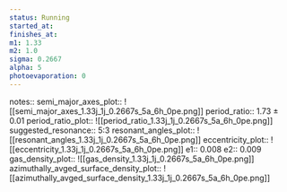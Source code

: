 ```yaml
---
status: Running
started_at:
finishes_at:
m1: 1.33
m2: 1.0
sigma: 0.2667
alpha: 5
photoevaporation: 0
---
```


notes::
semi_major_axes_plot:: ![[semi_major_axes_1.33j_1j_0.2667s_5a_6h_0pe.png]]
period_ratio:: 1.73 ± 0.01
period_ratio_plot:: ![[period_ratio_1.33j_1j_0.2667s_5a_6h_0pe.png]]
suggested_resonance:: 5:3
resonant_angles_plot:: ![[resonant_angles_1.33j_1j_0.2667s_5a_6h_0pe.png]]
eccentricity_plot:: ![[eccentricity_1.33j_1j_0.2667s_5a_6h_0pe.png]]
e1:: 0.008
e2:: 0.009
gas_density_plot:: ![[gas_density_1.33j_1j_0.2667s_5a_6h_0pe.png]]
azimuthally_avged_surface_density_plot:: ![[azimuthally_avged_surface_density_1.33j_1j_0.2667s_5a_6h_0pe.png]]
